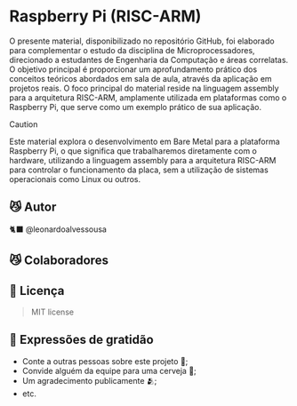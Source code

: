 # Raspberry Pi (RISC-ARM)

O presente material, disponibilizado no repositório GitHub, foi elaborado para complementar o estudo da disciplina de Microprocessadores, direcionado a estudantes de Engenharia da Computação e áreas correlatas. O objetivo principal é proporcionar um aprofundamento prático dos conceitos teóricos abordados em sala de aula, através da aplicação em projetos reais. O foco principal do material reside na linguagem assembly para a arquitetura RISC-ARM, amplamente utilizada em plataformas como o Raspberry Pi, que serve como um exemplo prático de sua aplicação.

> [!CAUTION]
> Este material explora o desenvolvimento em Bare Metal para a plataforma Raspberry Pi, o que significa que trabalharemos diretamente com o hardware, utilizando a linguagem assembly para a arquitetura RISC-ARM para controlar o funcionamento da placa, sem a utilização de sistemas operacionais como Linux ou outros.

## 😼 Autor

 🐈‍⬛ @leonardoalvessousa

## 😼 Colaboradores

## 📄 Licença

   >MIT license

## 🎁 Expressões de gratidão

* Conte a outras pessoas sobre este projeto 📢;
* Convide alguém da equipe para uma cerveja 🍺;
* Um agradecimento publicamente 🫂;
* etc.
